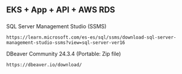 ## EKS + App + API + AWS RDS

### 

SQL Server Management Studio (SSMS)
```
https://learn.microsoft.com/es-es/sql/ssms/download-sql-server-management-studio-ssms?view=sql-server-ver16
```
DBeaver Community 24.3.4  (Portable: Zip file)
```
https://dbeaver.io/download/
```
